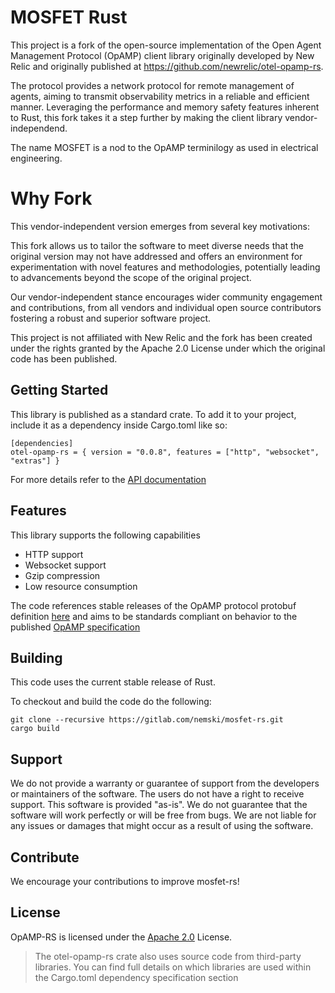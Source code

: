 # MOSFET Rust

This project is a fork of the open-source implementation of the Open Agent Management Protocol (OpAMP) client library originally developed by New Relic and originally published at https://github.com/newrelic/otel-opamp-rs. 

The protocol provides a network protocol for remote management of agents, aiming to transmit observability metrics in a reliable and efficient manner. Leveraging the performance and memory safety features inherent to Rust, this fork takes it a step further by making the client library vendor-independend.

The name MOSFET is a nod to the OpAMP terminilogy as used in electrical engineering.

 # Why Fork

This vendor-independent version emerges from several key motivations:

This fork allows us to tailor the software to meet diverse needs that the original version may not have addressed and offers an environment for experimentation with novel features and methodologies, potentially leading to advancements beyond the scope of the original project.

Our vendor-independent stance encourages wider community engagement and contributions, from all vendors and individual open source contributors fostering a robust and superior software project.

This project is not affiliated with New Relic and the fork has been created under the rights granted by the Apache 2.0 License under which the original code has been published.

## Getting Started

 This library is published as a standard crate. To add it to your project, include it as a dependency inside Cargo.toml like so:
```
[dependencies]
otel-opamp-rs = { version = "0.0.8", features = ["http", "websocket", "extras"] }
```

For more details refer to the [API documentation](https://docs.rs/otel-opamp-rs/latest/otel_opamp_rs/)
## Features

This library supports the following capabilities
 - HTTP support
 - Websocket support
 - Gzip compression
 - Low resource consumption

The code references stable releases of the OpAMP protocol protobuf definition [here](https://github.com/open-telemetry/opamp-spec) and aims to be standards compliant on behavior to the published [OpAMP specification](https://github.com/open-telemetry/opamp-spec/blob/main/specification.md)

## Building

This code uses the current stable release of Rust.

To checkout and build the code do the following:
```
git clone --recursive https://gitlab.com/nemski/mosfet-rs.git
cargo build
```

## Support

We do not provide a warranty or guarantee of support from the developers or maintainers of the software. The users do not have a right to receive support. This software is provided "as-is".
We do not guarantee that the software will work perfectly or will be free from bugs. We are not liable for any issues or damages that might occur as a result of using the software.

## Contribute

We encourage your contributions to improve mosfet-rs! 


## License
OpAMP-RS is licensed under the [Apache 2.0](http://apache.org/licenses/LICENSE-2.0.txt) License.
> The otel-opamp-rs crate also uses source code from third-party libraries. You can find full details on which libraries are used within the Cargo.toml dependency specification section
